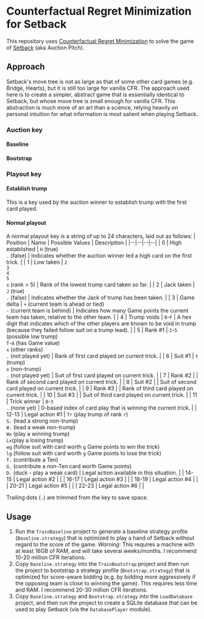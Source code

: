 # Counterfactual Regret Minimization for Setback
This repository uses [Counterfactual Regret Minimization](https://github.com/brianberns/Cfrm) to solve the game of [Setback](https://en.wikipedia.org/wiki/Pitch_%28card_game%29#Auction_Pitch) (aka Auction Pitch).
## Approach
Setback's move tree is not as large as that of some other card games (e.g. Bridge, Hearts), but it is still too large for vanilla CFR. The approach used here is to create a simpler, abstract game that is essentially identical to Setback, but whose move tree is small enough for vanilla CFR. This abstraction is much more of an art than a science, relying heavily on personal intuition for what information is most salient when playing Setback.
### Auction key
#### Baseline
#### Bootstrap
### Playout key
#### Establish trump
This is a key used by the auction winner to establish trump with the first card played.
#### Normal playout
A normal playout key is a string of up to 24 characters, laid out as follows:
| Position | Name | Possible Values | Description |
|--|--|--|--|
| 0 | High established | `H` (true)<br/>`.` (false) | Indicates whether the auction winner led a high card on the first trick. |
| 1 | Low taken | `2`<br/>`3`<br/>`4`<br/>`5`<br/>`x` (rank > 5) | Rank of the lowest trump card taken so far. |
| 2 | Jack taken | `J` (true)<br/>`.` (false) | Indicates whether the Jack of trump has been taken. |
| 3 | Game delta | `+` (current team is ahead or tied)<br/>`-` (current team is behind) | Indicates how many Game points the current team has taken, relative to the other team. |
| 4 | Trump voids | `0`-`F` | A hex digit that indicates which of the other players are known to be void in trump (because they failed follow suit on a trump lead). |
| 5 | Rank #1 | `2`-`5` (possible low trump)<br/>`T`-`A` (has Game value)<br/>`x` (other ranks)<br/>`.` (not played yet) | Rank of first card played on current trick. |
| 6 | Suit #1 | `t` (trump)<br/>`x` (non-trump)<br/>`.` (not played yet) | Suit of first card played on current trick. |
| 7 | Rank #2 |  | Rank of second card played on current trick. |
| 8 | Suit #2 |  | Suit of second card played on current trick. |
| 9 | Rank #3 |  | Rank of third card played on current trick. |
| 10 | Suit #3 |  | Suit of third card played on current trick. |
| 11 | Trick winner | `0`-`3`<br/>`.` (none yet) | 0-based index of card play that is winning the current trick. |
| 12-13 | Legal action #1 | `Tr` (play trump of rank `r`)<br/>`S.` (lead a strong non-trump)<br/>`W.` (lead a weak non-trump)<br/>`Wx` (play a winning trump)<br/>`Lx`(play a losing trump)<br/>`wg` (follow suit with card worth `g` Game points to win the trick)<br/>`lg` (follow suit with card worth `g` Game points to lose the trick)<br/>`T.` (contribute a Ten)<br/>`G.` (contribute a non-Ten card worth Game points)<br/>`D.` (duck - play a weak card) | Legal action available in this situation. |
| 14-15 | Legal action #2 |  |
| 16-17 | Legal action #3 |  |
| 18-19 | Legal action #4 |  |
| 20-21 | Legal action #5 |  |
| 22-23 | Legal action #6 |  |

Trailing dots (`.`) are trimmed from the key to save space.

## Usage
1. Run the `TrainBaseline` project to generate a baseline strategy profile (`Baseline.strategy`) that is optimized to play a hand of Setback without regard to the score of the game. *Warning*: This requires a machine with at least 16GB of RAM, and will take several weeks/months. I recommend 10-20 million CFR iterations.
2. Copy `Baseline.strategy` into the `TrainBootstrap` project and then run the project to bootstrap a strategy profile (`Bootstrap.strategy`) that is optimized for score-aware bidding (e.g. by bidding more aggressively if the opposing team is close to winning the game). This requires less time and RAM. I recommend 20-30 million CFR iterations.
3. Copy `Baseline.strategy` and `Bootstrap.strategy` into the `LoadDatabase` project, and then run the project to create a SQLite database that can be used to play Setback (via the `DatabasePlayer` module).
<!--stackedit_data:
eyJoaXN0b3J5IjpbLTY4NjI0MDQ2OCwxMzIxNjUyMjEsMjA3NT
U4NzA5NywtODEyMDM5MjQwXX0=
-->